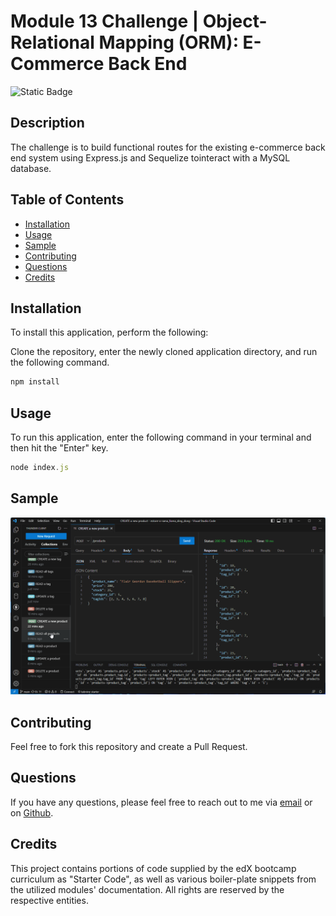 
# Module 13 Challenge | Object-Relational Mapping (ORM): E-Commerce Back End

![Static Badge](https://img.shields.io/badge/license-MIT-green)

## Description

The challenge is to build functional routes for the existing e-commerce back end system using Express.js and Sequelize tointeract with a MySQL database.

## Table of Contents

- [Installation](#installation)
- [Usage](#usage)
- [Sample](#sample)
- [Contributing](#contributing)
- [Questions](#questions)
- [Credits](#credits)

## Installation

To install this application, perform the following:

Clone the repository, enter the newly cloned application directory, and run the following command.
```js
npm install
```

## Usage

To run this application, enter the following command in your terminal and then hit the "Enter" key.
```js
node index.js
```
## Sample

![sample](./assets/img/sample.gif)

## Contributing

Feel free to fork this repository and create a Pull Request.

## Questions

If you have any questions, please feel free to reach out to me via [email](mailto:jo_nez@hotmail.com) or on [Github](https://github.com/MyComplex/).

## Credits

This project contains portions of code supplied by the edX bootcamp curriculum as "Starter Code", as well as various boiler-plate snippets from the utilized modules' documentation. All rights are reserved by the respective entities.
